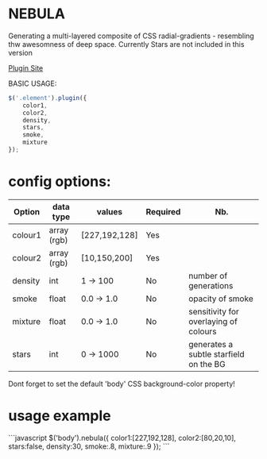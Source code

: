 NEBULA
======

Generating a multi-layered composite of CSS radial-gradients - resembling thw awesomness of deep space.
Currently Stars are not included in this version

<a href='http://bite-software.co.uk/nebula'>Plugin Site</a>

BASIC USAGE:
```javascript
$('.element').plugin({
	color1,
	color2,
	density,
	stars,
	smoke,
	mixture
});
```
<h1>config options:</h1>

| Option             | data type      | values               | Required | Nb.      								  | 
| ------------------ |----------------|----------------------|----------|-----------------------------------------|
| colour1  			 | array (rgb)    | [227,192,128] 	     | Yes      |      									  |       
| colour2	         | array (rgb)    | [10,150,200]         | Yes      |     									  |        
| density 			 | int            | 1 -> 100 	 	     | No       | number of generations					  |        
| smoke				 | float          | 0.0 -> 1.0   	     | No       | opacity of smoke    				      |
| mixture			 | float          | 0.0 -> 1.0   	     | No       | sensitivity for overlaying of colours   |
| stars				 | int	          | 0	-> 1000   	     | No       | generates a subtle starfield on the BG  |        


Dont forget to set the default 'body' CSS background-color property!

<h1>usage example</h1>
```javascript
$('body').nebula({
	color1:[227,192,128],
	color2:[80,20,10],
	stars:false,
	density:30,
	smoke:.8,
	mixture:.9
});
```